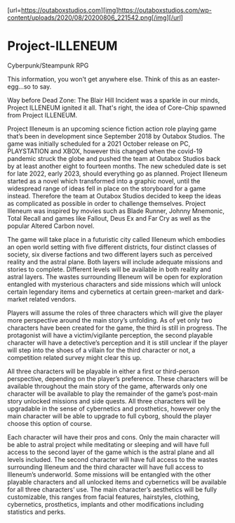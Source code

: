 [url=https://outaboxstudios.com][img]https://outaboxstudios.com/wp-content/uploads/2020/08/20200806_221542.png[/img][/url]

# Project-ILLENEUM
Cyberpunk/Steampunk RPG

This information, you won't get anywhere else. Think of this as an easter-egg...so to say.

Way before Dead Zone: The Blair Hill Incident was a sparkle in our minds, Project ILLENEUM ignited it all. That's right, the idea of Core-Chip spawned from Project ILLENEUM.

Project Illeneum is an upcoming science fiction action role playing game that’s been in development since September 2018 by Outabox Studios. The game was initially scheduled for a 2021 October release on PC, PLAYSTATION and XBOX, however this changed when the covid-19 pandemic struck the globe and pushed the team at Outabox Studios back by at least another eight to fourteen months. The new scheduled date is set for late 2022, early 2023, should everything go as planned. Project Illeneum started as a novel which transformed into a graphic novel, until the widespread range of ideas fell in place on the storyboard for a game instead. Therefore the team at Outabox Studios decided to keep the ideas as complicated as possible in order to challenge themselves. Project Illeneum was inspired by movies such as Blade Runner, Johnny Mnemonic, Total Recall and games like Fallout, Deus Ex and Far Cry as well as the popular Altered Carbon novel.

The game will take place in a futuristic city called Illeneum which embodies an open world setting with five different districts, four distinct classes of society, six diverse factions and two different layers such as perceived reality and the astral plane. Both layers will include adequate missions and stories to complete. Different levels will be available in both reality and astral layers. The wastes surrounding Illeneum will be open for exploration entangled with mysterious characters and side missions which will unlock certain legendary items and cybernetics at certain green-market and dark-market related vendors.

Players will assume the roles of three characters which will give the player more perspective around the main story’s unfolding. As of yet only two characters have been created for the game, the third is still in progress. The protagonist will have a victim/vigilante perception, the second playable character will have a detective’s perception and it is still unclear if the player will step into the shoes of a villain for the third character or not, a competition related survey might clear this up.

All three characters will be playable in either a first or third-person perspective, depending on the player’s preference. These characters will be available throughout the main story of the game, afterwards only one character will be available to play the remainder of the game’s post-main story unlocked missions and side quests. All three characters will be upgradable in the sense of cybernetics and prosthetics, however only the main character will be able to upgrade to full cyborg, should the player choose this option of course.

Each character will have their pros and cons. Only the main character will be able to astral project while meditating or sleeping and will have full access to the second layer of the game which is the astral plane and all levels included. The second character will have full access to the wastes surrounding Illeneum and the third character will have full access to Illeneum’s underworld. Some missions will be entangled with the other playable characters and all unlocked items and cybernetics will be available for all three characters’ use. The main character’s aesthetics will be fully customizable, this ranges from facial features, hairstyles, clothing, cybernetics, prosthetics, implants and other modifications including statistics and perks.
